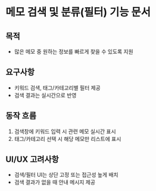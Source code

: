 # 메모 검색 및 분류(필터) 기능 문서

## 목적

- 많은 메모 중 원하는 정보를 빠르게 찾을 수 있도록 지원

## 요구사항

- 키워드 검색, 태그/카테고리별 필터 제공
- 검색 결과는 실시간으로 반영

## 동작 흐름

1. 검색창에 키워드 입력 시 관련 메모 실시간 표시
2. 태그/카테고리 선택 시 해당 메모만 리스트에 표시

## UI/UX 고려사항

- 검색/필터 UI는 상단 고정 또는 접근성 높게 배치
- 검색 결과가 없을 때 안내 메시지 제공
